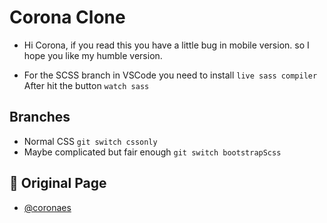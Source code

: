 # Corona Clone

- Hi Corona, if you read this you have a little bug in mobile version.
  so I hope you like my humble version.

- For the SCSS branch in VSCode you need to install `live sass compiler`
  After hit the button `watch sass`

## Branches

- Normal CSS `git switch cssonly`
- Maybe complicated but fair enough `git switch bootstrapScss`

## 🔗 Original Page
- [@coronaes](https://cervezacorona.es/)
